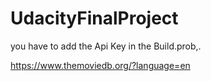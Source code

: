 # UdacityFinalProject
you have to add the Api Key in the Build.prob,. 

https://www.themoviedb.org/?language=en
